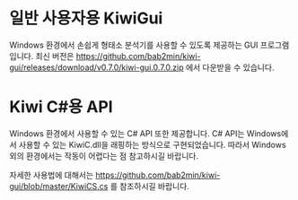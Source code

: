 # 일반 사용자용 KiwiGui
Windows 환경에서 손쉽게 형태소 분석기를 사용할 수 있도록 제공하는 GUI 프로그램입니다.
최신 버전은 https://github.com/bab2min/kiwi-gui/releases/download/v0.7.0/kiwi-gui.0.7.0.zip 에서 다운받을 수 있습니다.

# Kiwi C#용 API
Windows 환경에서 사용할 수 있는 C# API 또한 제공합니다. 
C# API는 Windows에서 사용할 수 있는 KiwiC.dll을 래핑하는 방식으로 구현되었습니다.
따라서 Windows 외의 환경에서는 작동이 어렵다는 점 참고하시길 바랍니다.

자세한 사용법에 대해서는 https://github.com/bab2min/kiwi-gui/blob/master/KiwiCS.cs 를 참조하시길 바랍니다.

